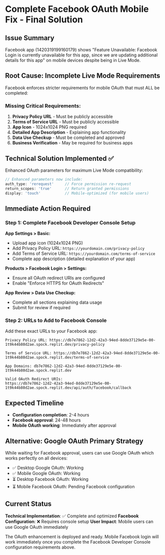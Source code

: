 # Complete Facebook OAuth Mobile Fix - Final Solution

## Issue Summary

Facebook app (1420319199160179) shows "Feature Unavailable: Facebook Login is currently unavailable for this app, since we are updating additional details for this app" on mobile devices despite being in Live Mode.

## Root Cause: Incomplete Live Mode Requirements

Facebook enforces stricter requirements for mobile OAuth that must ALL be completed:

### Missing Critical Requirements:
1. **Privacy Policy URL** - Must be publicly accessible
2. **Terms of Service URL** - Must be publicly accessible  
3. **App Icon** - 1024x1024 PNG required
4. **Detailed App Description** - Explaining app functionality
5. **Data Use Checkup** - Must be completed and approved
6. **Business Verification** - May be required for business apps

## Technical Solution Implemented ✅

Enhanced OAuth parameters for maximum Live Mode compatibility:

```javascript
// Enhanced parameters now include:
auth_type: 'rerequest'     // Force permission re-request
return_scopes: 'true'      // Return granted permissions  
display: 'touch'           // Mobile-optimized (for mobile users)
```

## Immediate Action Required

### Step 1: Complete Facebook Developer Console Setup

**App Settings > Basic:**
- Upload app icon (1024x1024 PNG)
- Add Privacy Policy URL: `https://yourdomain.com/privacy-policy`
- Add Terms of Service URL: `https://yourdomain.com/terms-of-service`
- Complete app description (detailed explanation of your app)

**Products > Facebook Login > Settings:**
- Ensure all OAuth redirect URIs are configured
- Enable "Enforce HTTPS for OAuth Redirects"

**App Review > Data Use Checkup:**
- Complete all sections explaining data usage
- Submit for review if required

### Step 2: URLs to Add to Facebook Console

Add these exact URLs to your Facebook app:

```
Privacy Policy URL: https://db7e7862-12d2-42a3-94ed-8dde37129e5e-00-1t9k44b80d2ae.spock.replit.dev/privacy-policy

Terms of Service URL: https://db7e7862-12d2-42a3-94ed-8dde37129e5e-00-1t9k44b80d2ae.spock.replit.dev/terms-of-service

App Domains: db7e7862-12d2-42a3-94ed-8dde37129e5e-00-1t9k44b80d2ae.spock.replit.dev

Valid OAuth Redirect URIs:
https://db7e7862-12d2-42a3-94ed-8dde37129e5e-00-1t9k44b80d2ae.spock.replit.dev/api/auth/facebook/callback
```

## Expected Timeline

- **Configuration completion**: 2-4 hours
- **Facebook approval**: 24-48 hours  
- **Mobile OAuth working**: Immediately after approval

## Alternative: Google OAuth Primary Strategy

While waiting for Facebook approval, users can use Google OAuth which works perfectly on all devices:

- ✅ Desktop Google OAuth: Working
- ✅ Mobile Google OAuth: Working  
- ⏳ Desktop Facebook OAuth: Working
- ⏳ Mobile Facebook OAuth: Pending Facebook configuration

## Current Status

**Technical Implementation**: ✅ Complete and optimized
**Facebook Configuration**: ❌ Requires console setup
**User Impact**: Mobile users can use Google OAuth immediately

The OAuth enhancement is deployed and ready. Mobile Facebook login will work immediately once you complete the Facebook Developer Console configuration requirements above.